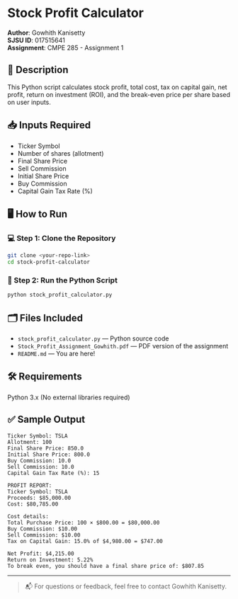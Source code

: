 
# Stock Profit Calculator

**Author**: Gowhith Kanisetty  
**SJSU ID**: 017515641  
**Assignment**: CMPE 285 - Assignment 1

## 📘 Description

This Python script calculates stock profit, total cost, tax on capital gain, net profit, return on investment (ROI), and the break-even price per share based on user inputs.

## 📥 Inputs Required
- Ticker Symbol
- Number of shares (allotment)
- Final Share Price
- Sell Commission
- Initial Share Price
- Buy Commission
- Capital Gain Tax Rate (%)

## 🖥️ How to Run

### 💻 Step 1: Clone the Repository
```bash
git clone <your-repo-link>
cd stock-profit-calculator
```

### 🐍 Step 2: Run the Python Script
```bash
python stock_profit_calculator.py
```

## 🗂️ Files Included
- `stock_profit_calculator.py` — Python source code
- `Stock_Profit_Assignment_Gowhith.pdf` — PDF version of the assignment
- `README.md` — You are here!

## 🛠️ Requirements
Python 3.x (No external libraries required)

## ✅ Sample Output
```
Ticker Symbol: TSLA
Allotment: 100
Final Share Price: 850.0
Initial Share Price: 800.0
Buy Commission: 10.0
Sell Commission: 10.0
Capital Gain Tax Rate (%): 15

PROFIT REPORT:
Ticker Symbol: TSLA
Proceeds: $85,000.00
Cost: $80,785.00

Cost details:
Total Purchase Price: 100 × $800.00 = $80,000.00
Buy Commission: $10.00
Sell Commission: $10.00
Tax on Capital Gain: 15.0% of $4,980.00 = $747.00

Net Profit: $4,215.00
Return on Investment: 5.22%
To break even, you should have a final share price of: $807.85
```

---

> 📬 For questions or feedback, feel free to contact Gowhith Kanisetty.
